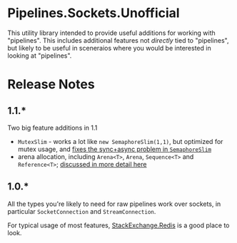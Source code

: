 # Pipelines.Sockets.Unofficial

This utility library intended to provide useful additions for working with "pipelines". This includes additional features not *directly* tied to "pipelines",
but likely to be useful in sceneraios where you would be interested in looking at "pipelines".

# Release Notes

## 1.1.*

Two big feature additions in 1.1

- `MutexSlim` - works a lot like `new SemaphoreSlim(1,1)`, but optimized for mutex usage, and [fixes the sync+async problem in `SemaphoreSlim`](https://blog.marcgravell.com/2019/02/fun-with-spiral-of-death.html)
- arena allocation, including `Arena<T>`, `Arena`, `Sequence<T>` and `Reference<T>`; [discussed in more detail here](docs/arenas.md)


## 1.0.*

All the types you're likely to need for raw pipelines work over sockets, in particular `SocketConnection` and `StreamConnection`.

For typical usage of most features, [StackExchange.Redis](https://github.com/StackExchange/StackExchange.Redis) is a good place to look.